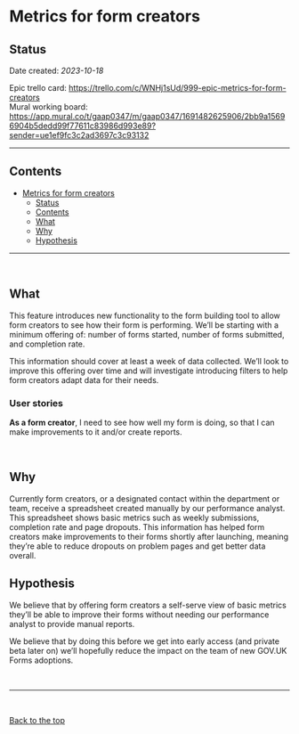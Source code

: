 # Metrics for form creators

## Status

Date created: *2023-10-18*  

Epic trello card: https://trello.com/c/WNHj1sUd/999-epic-metrics-for-form-creators  
Mural working board: https://app.mural.co/t/gaap0347/m/gaap0347/1691482625906/2bb9a15696904b5dedd99f77611c83986d993e89?sender=ue1ef9fc3c2ad3697c3c93132   
___

## Contents

- [Metrics for form creators](#metrics-for-form-creators)
  - [Status](#status)
  - [Contents](#contents)
  - [What](#what)
  - [Why](#why)
  - [Hypothesis](#hypothesis)

___

<br>

## What

This feature introduces new functionality to the form building tool to allow form creators to see how their form is performing. We’ll be starting with a minimum offering of: number of forms started, number of forms submitted, and completion rate.

This information should cover at least a week of data collected. We’ll look to improve this offering over time and will investigate introducing filters to help form creators adapt data for their needs.  

### User stories

**As a form creator**, I need to see how well my form is doing, so that I can make improvements to it and/or create reports.

<br>

## Why

Currently form creators, or a designated contact within the department or team, receive a spreadsheet created manually by our performance analyst. This spreadsheet shows basic metrics such as weekly submissions, completion rate and page dropouts. This information has helped form creators make improvements to their forms shortly after launching, meaning they’re able to reduce dropouts on problem pages and get better data overall.  

## Hypothesis

We believe that by offering form creators a self-serve view of basic metrics they’ll be able to improve their forms without needing our performance analyst to provide manual reports.  

We believe that by doing this before we get into early access (and private beta later on) we’ll hopefully reduce the impact on the team of new GOV.UK Forms adoptions.  

<br>

___

<br>

[Back to the top](#metrics-for-form-creators)
